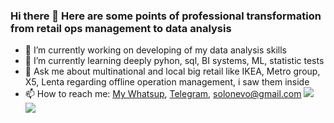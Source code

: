 ### Hi there 👋 Here are some points of professional transformation from retail ops management to data analysis

- 🔭 I’m currently working on developing of my data analysis skills
- 🌱 I’m currently learning deeply pyhon, sql, BI systems, ML, statistic tests
- 💬 Ask me about multinational and local big retail like IKEA, Metro group, X5, Lenta regarding offline operation management, i saw them inside
- 📫 How to reach me:
[My Whatsup](https://wa.me/+79291042316/), [Telegram](https://t.me/Ingamba/), solonevo@gmail.com
[<img src="https://www.flaticon.com/free-icon/telegram_3698710?term=telegram&page=1&position=65&page=1&position=65&related_id=3698710&origin=search"/>](https://t.me/Ingamba/)
[<img src="https://img.icons8.com/color/48/000000/whatsapp--v6.png"/>](https://t.me/Ingamba/)

